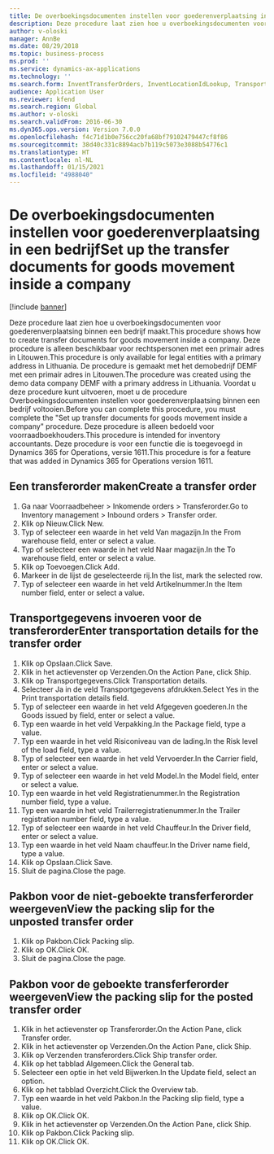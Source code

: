 ```yaml
---
title: De overboekingsdocumenten instellen voor goederenverplaatsing in een bedrijf
description: Deze procedure laat zien hoe u overboekingsdocumenten voor goederenverplaatsing binnen een bedrijf maakt.
author: v-oloski
manager: AnnBe
ms.date: 08/29/2018
ms.topic: business-process
ms.prod: ''
ms.service: dynamics-ax-applications
ms.technology: ''
ms.search.form: InventTransferOrders, InventLocationIdLookup, TransportationDocument, HcmWorkerLookUp, SrsReportViewerForm, InventTransferParmShip
audience: Application User
ms.reviewer: kfend
ms.search.region: Global
ms.author: v-oloski
ms.search.validFrom: 2016-06-30
ms.dyn365.ops.version: Version 7.0.0
ms.openlocfilehash: f4c71d1b0e756cc20fa68bf79102479447cf8f86
ms.sourcegitcommit: 38d40c331c8894acb7b119c5073e3088b54776c1
ms.translationtype: HT
ms.contentlocale: nl-NL
ms.lasthandoff: 01/15/2021
ms.locfileid: "4988040"
---
```

# <a name="set-up-the-transfer-documents-for-goods-movement-inside-a-company"></a><span data-ttu-id="5cb17-103">De overboekingsdocumenten instellen voor goederenverplaatsing in een bedrijf</span><span class="sxs-lookup"><span data-stu-id="5cb17-103">Set up the transfer documents for goods movement inside a company</span></span>

[!include [banner](../../includes/banner.md)]

<span data-ttu-id="5cb17-104">Deze procedure laat zien hoe u overboekingsdocumenten voor goederenverplaatsing binnen een bedrijf maakt.</span><span class="sxs-lookup"><span data-stu-id="5cb17-104">This procedure shows how to create transfer documents for goods movement inside a company.</span></span> <span data-ttu-id="5cb17-105">Deze procedure is alleen beschikbaar voor rechtspersonen met een primair adres in Litouwen.</span><span class="sxs-lookup"><span data-stu-id="5cb17-105">This procedure is only available for legal entities with a primary address in Lithuania.</span></span> <span data-ttu-id="5cb17-106">De procedure is gemaakt met het demobedrijf DEMF met een primair adres in Litouwen.</span><span class="sxs-lookup"><span data-stu-id="5cb17-106">The procedure was created using the demo data company DEMF with a primary address in Lithuania.</span></span> <span data-ttu-id="5cb17-107">Voordat u deze procedure kunt uitvoeren, moet u de procedure Overboekingsdocumenten instellen voor goederenverplaatsing binnen een bedrijf voltooien.</span><span class="sxs-lookup"><span data-stu-id="5cb17-107">Before you can complete this procedure, you must complete the "Set up transfer documents for goods movement inside a company" procedure.</span></span> <span data-ttu-id="5cb17-108">Deze procedure is alleen bedoeld voor voorraadboekhouders.</span><span class="sxs-lookup"><span data-stu-id="5cb17-108">This procedure is intended for inventory accountants.</span></span> <span data-ttu-id="5cb17-109">Deze procedure is voor een functie die is toegevoegd in Dynamics 365 for Operations, versie 1611.</span><span class="sxs-lookup"><span data-stu-id="5cb17-109">This procedure is for a feature that was added in Dynamics 365 for Operations version 1611.</span></span>


## <a name="create-a-transfer-order"></a><span data-ttu-id="5cb17-110">Een transferorder maken</span><span class="sxs-lookup"><span data-stu-id="5cb17-110">Create a transfer order</span></span>
1. <span data-ttu-id="5cb17-111">Ga naar Voorraadbeheer > Inkomende orders > Transferorder.</span><span class="sxs-lookup"><span data-stu-id="5cb17-111">Go to Inventory management > Inbound orders > Transfer order.</span></span>
2. <span data-ttu-id="5cb17-112">Klik op Nieuw.</span><span class="sxs-lookup"><span data-stu-id="5cb17-112">Click New.</span></span>
3. <span data-ttu-id="5cb17-113">Typ of selecteer een waarde in het veld Van magazijn.</span><span class="sxs-lookup"><span data-stu-id="5cb17-113">In the From warehouse field, enter or select a value.</span></span>
4. <span data-ttu-id="5cb17-114">Typ of selecteer een waarde in het veld Naar magazijn.</span><span class="sxs-lookup"><span data-stu-id="5cb17-114">In the To warehouse field, enter or select a value.</span></span>
5. <span data-ttu-id="5cb17-115">Klik op Toevoegen.</span><span class="sxs-lookup"><span data-stu-id="5cb17-115">Click Add.</span></span>
6. <span data-ttu-id="5cb17-116">Markeer in de lijst de geselecteerde rij.</span><span class="sxs-lookup"><span data-stu-id="5cb17-116">In the list, mark the selected row.</span></span>
7. <span data-ttu-id="5cb17-117">Typ of selecteer een waarde in het veld Artikelnummer.</span><span class="sxs-lookup"><span data-stu-id="5cb17-117">In the Item number field, enter or select a value.</span></span>

## <a name="enter-transportation-details-for-the-transfer-order"></a><span data-ttu-id="5cb17-118">Transportgegevens invoeren voor de transferorder</span><span class="sxs-lookup"><span data-stu-id="5cb17-118">Enter transportation details for the transfer order</span></span>
1. <span data-ttu-id="5cb17-119">Klik op Opslaan.</span><span class="sxs-lookup"><span data-stu-id="5cb17-119">Click Save.</span></span>
2. <span data-ttu-id="5cb17-120">Klik in het actievenster op Verzenden.</span><span class="sxs-lookup"><span data-stu-id="5cb17-120">On the Action Pane, click Ship.</span></span>
3. <span data-ttu-id="5cb17-121">Klik op Transportgegevens.</span><span class="sxs-lookup"><span data-stu-id="5cb17-121">Click Transportation details.</span></span>
4. <span data-ttu-id="5cb17-122">Selecteer Ja in de veld Transportgegevens afdrukken.</span><span class="sxs-lookup"><span data-stu-id="5cb17-122">Select Yes in the Print transportation details field.</span></span>
5. <span data-ttu-id="5cb17-123">Typ of selecteer een waarde in het veld Afgegeven goederen.</span><span class="sxs-lookup"><span data-stu-id="5cb17-123">In the Goods issued by field, enter or select a value.</span></span>
6. <span data-ttu-id="5cb17-124">Typ een waarde in het veld Verpakking.</span><span class="sxs-lookup"><span data-stu-id="5cb17-124">In the Package field, type a value.</span></span>
7. <span data-ttu-id="5cb17-125">Typ een waarde in het veld Risiconiveau van de lading.</span><span class="sxs-lookup"><span data-stu-id="5cb17-125">In the Risk level of the load field, type a value.</span></span>
8. <span data-ttu-id="5cb17-126">Typ of selecteer een waarde in het veld Vervoerder.</span><span class="sxs-lookup"><span data-stu-id="5cb17-126">In the Carrier field, enter or select a value.</span></span>
9. <span data-ttu-id="5cb17-127">Typ of selecteer een waarde in het veld Model.</span><span class="sxs-lookup"><span data-stu-id="5cb17-127">In the Model field, enter or select a value.</span></span>
10. <span data-ttu-id="5cb17-128">Typ een waarde in het veld Registratienummer.</span><span class="sxs-lookup"><span data-stu-id="5cb17-128">In the Registration number field, type a value.</span></span>
11. <span data-ttu-id="5cb17-129">Typ een waarde in het veld Trailerregistratienummer.</span><span class="sxs-lookup"><span data-stu-id="5cb17-129">In the Trailer registration number field, type a value.</span></span>
12. <span data-ttu-id="5cb17-130">Typ of selecteer een waarde in het veld Chauffeur.</span><span class="sxs-lookup"><span data-stu-id="5cb17-130">In the Driver field, enter or select a value.</span></span>
13. <span data-ttu-id="5cb17-131">Typ een waarde in het veld Naam chauffeur.</span><span class="sxs-lookup"><span data-stu-id="5cb17-131">In the Driver name field, type a value.</span></span>
14. <span data-ttu-id="5cb17-132">Klik op Opslaan.</span><span class="sxs-lookup"><span data-stu-id="5cb17-132">Click Save.</span></span>
15. <span data-ttu-id="5cb17-133">Sluit de pagina.</span><span class="sxs-lookup"><span data-stu-id="5cb17-133">Close the page.</span></span>

## <a name="view-the-packing-slip-for-the-unposted-transfer-order"></a><span data-ttu-id="5cb17-134">Pakbon voor de niet-geboekte transferferorder weergeven</span><span class="sxs-lookup"><span data-stu-id="5cb17-134">View the packing slip for the unposted transfer order</span></span>
1. <span data-ttu-id="5cb17-135">Klik op Pakbon.</span><span class="sxs-lookup"><span data-stu-id="5cb17-135">Click Packing slip.</span></span>
2. <span data-ttu-id="5cb17-136">Klik op OK.</span><span class="sxs-lookup"><span data-stu-id="5cb17-136">Click OK.</span></span>
3. <span data-ttu-id="5cb17-137">Sluit de pagina.</span><span class="sxs-lookup"><span data-stu-id="5cb17-137">Close the page.</span></span>

## <a name="view-the-packing-slip-for-the-posted-transfer-order"></a><span data-ttu-id="5cb17-138">Pakbon voor de geboekte transferferorder weergeven</span><span class="sxs-lookup"><span data-stu-id="5cb17-138">View the packing slip for the posted transfer order</span></span>
1. <span data-ttu-id="5cb17-139">Klik in het actievenster op Transferorder.</span><span class="sxs-lookup"><span data-stu-id="5cb17-139">On the Action Pane, click Transfer order.</span></span>
2. <span data-ttu-id="5cb17-140">Klik in het actievenster op Verzenden.</span><span class="sxs-lookup"><span data-stu-id="5cb17-140">On the Action Pane, click Ship.</span></span>
3. <span data-ttu-id="5cb17-141">Klik op Verzenden transferorders.</span><span class="sxs-lookup"><span data-stu-id="5cb17-141">Click Ship transfer order.</span></span>
4. <span data-ttu-id="5cb17-142">Klik op het tabblad Algemeen.</span><span class="sxs-lookup"><span data-stu-id="5cb17-142">Click the General tab.</span></span>
5. <span data-ttu-id="5cb17-143">Selecteer een optie in het veld Bijwerken.</span><span class="sxs-lookup"><span data-stu-id="5cb17-143">In the Update field, select an option.</span></span>
6. <span data-ttu-id="5cb17-144">Klik op het tabblad Overzicht.</span><span class="sxs-lookup"><span data-stu-id="5cb17-144">Click the Overview tab.</span></span>
7. <span data-ttu-id="5cb17-145">Typ een waarde in het veld Pakbon.</span><span class="sxs-lookup"><span data-stu-id="5cb17-145">In the Packing slip field, type a value.</span></span>
8. <span data-ttu-id="5cb17-146">Klik op OK.</span><span class="sxs-lookup"><span data-stu-id="5cb17-146">Click OK.</span></span>
9. <span data-ttu-id="5cb17-147">Klik in het actievenster op Verzenden.</span><span class="sxs-lookup"><span data-stu-id="5cb17-147">On the Action Pane, click Ship.</span></span>
10. <span data-ttu-id="5cb17-148">Klik op Pakbon.</span><span class="sxs-lookup"><span data-stu-id="5cb17-148">Click Packing slip.</span></span>
11. <span data-ttu-id="5cb17-149">Klik op OK.</span><span class="sxs-lookup"><span data-stu-id="5cb17-149">Click OK.</span></span>


